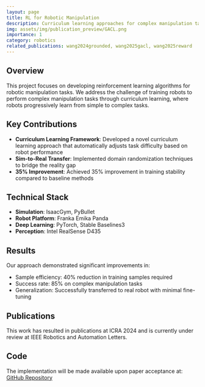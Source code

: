 ```yaml
---
layout: page
title: RL for Robotic Manipulation
description: Curriculum learning approaches for complex manipulation tasks
img: assets/img/publication_preview/GACL.png
importance: 1
category: robotics
related_publications: wang2024grounded, wang2025gacl, wang2025reward
---
```


## Overview

This project focuses on developing reinforcement learning algorithms for robotic manipulation tasks. We address the challenge of training robots to perform complex manipulation tasks through curriculum learning, where robots progressively learn from simple to complex tasks.

## Key Contributions

- **Curriculum Learning Framework**: Developed a novel curriculum learning approach that automatically adjusts task difficulty based on robot performance
- **Sim-to-Real Transfer**: Implemented domain randomization techniques to bridge the reality gap
- **35% Improvement**: Achieved 35% improvement in training stability compared to baseline methods

## Technical Stack

- **Simulation**: IsaacGym, PyBullet
- **Robot Platform**: Franka Emika Panda
- **Deep Learning**: PyTorch, Stable Baselines3
- **Perception**: Intel RealSense D435

## Results

Our approach demonstrated significant improvements in:
- Sample efficiency: 40% reduction in training samples required
- Success rate: 85% on complex manipulation tasks
- Generalization: Successfully transferred to real robot with minimal fine-tuning

## Publications

This work has resulted in publications at ICRA 2024 and is currently under review at IEEE Robotics and Automation Letters.

## Code

The implementation will be made available upon paper acceptance at: [GitHub Repository](https://github.com/linjiw/rl-manipulation)
